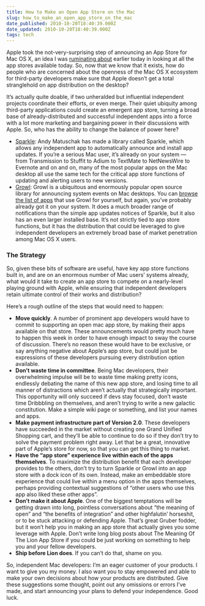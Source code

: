 ```yaml
---
title: How to Make an Open App Store on the Mac
slug: how_to_make_an_open_app_store_on_the_mac
date_published: 2010-10-20T18:40:39.000Z
date_updated: 2010-10-20T18:40:39.000Z
tags: tech
---
```


Apple took the not-very-surprising step of announcing an App Store for Mac OS X, an idea I was [ruminating about](http://dashes.com/anil/2010/10/all-the-app-stores.html) earlier today in looking at all the app stores available today. So, now that we know that it exists, how do people who are concerned about the openness of the Mac OS X ecosystem for third-party developers make sure that Apple doesn’t get a total stranglehold on app distribution on the desktop?

It’s actually quite doable, if two unheralded but influential independent projects coordinate their efforts, or even merge. Their quiet ubiquity among third-party applications could create an emergent app store, turning a broad base of already-distributed and successful independent apps into a force with a lot more marketing and bargaining power in their discussions with Apple. So, who has the ability to change the balance of power here?

- [Sparkle](http://sparkle.andymatuschak.org/): Andy Matuschak has made a library called Sparkle, which allows any independent app to automatically announce and install app updates. If you’re a serious Mac user, it’s already on your system — from Transmission to Stuffit to Adium to TextMate to NetNewsWire to Evernote and on and on, many of the most popular apps on the Mac desktop all use the same tech for the critical app store functions of updating and alerting users to new versions.
- [Growl](http://growl.info/): Growl is a ubiquitous and enormously popular open source library for announcing system events on Mac desktops. You can [browse the list of apps](http://growl.info/applications.php) that use Growl for yourself, but again, you’ve probably already got it on your system. It does a much broader range of notifications than the simple app updates notices of Sparkle, but it also has an even larger installed base. It’s not strictly tied to app store functions, but it has the distribution that could be leveraged to give independent developers an extremely broad base of market penetration among Mac OS X users.

### The Strategy

So, given these bits of software are useful, have key app store functions built in, and are on an enormous number of Mac users’ systems already, what would it take to create an app store to compete on a nearly-level playing ground with Apple, while ensuring that independent developers retain ultimate control of their works and distribution?

Here’s a rough outline of the steps that would need to happen:

- **Move quickly**. A number of prominent app developers would have to commit to supporting an open mac app store, by making their apps available on that store. These announcements would pretty much have to happen this week in order to have enough impact to sway the course of discussion. There’s no reason these would have to be exclusive, or say anything negative about Apple’s app store, but could just be expressions of these developers pursuing every distribution option available.
- **Don’t waste time in committee**. Being Mac developers, their overwhelming impulse will be to waste time making pretty icons, endlessly debating the name of this new app store, and losing time to all manner of distractions which aren’t actually that strategically important. This opportunity will only succeed if devs stay focused, don’t waste time Dribbbling on themselves, and aren’t trying to write a new galactic constitution. Make a simple wiki page or something, and list your names and apps.
- **Make payment infrastructure part of Version 2.0**. These developers have succeeded in the market without creating one Grand Unified Shopping cart, and they’ll be able to continue to do so if they don’t try to solve the payment problem right away. Let that be a great, innovative part of Apple’s store for now, so that you can get this thing to market.
- **Have the “app store” experience live within each of the apps themselves**. To maximize the distribution benefit that each developer provides to the others, don’t try to turn Sparkle or Growl into an app store with a dock icon of its own. Instead, make an embeddable store experience that could live within a menu option in the apps themselves, perhaps providing contextual suggestions of “other users who use this app also liked these other apps”.
- **Don’t make it about Apple**. One of the biggest temptations will be getting drawn into long, pointless conversations about “the meaning of open” and “the benefits of integration” and other highfalutin’ horseshit, or to be stuck attacking or defending Apple. That’s great Gruber fodder, but it won’t help you in making an app store that actually gives you some leverage with Apple. Don’t write long blog posts about The Meaning Of The Lion App Store if you could be just working on something to help you and your fellow developers.
- **Ship before Lion does**. If you can’t do that, shame on you.

So, independent Mac developers: I’m an eager customer of your products. I want to give you my money. I also want you to stay empowered and able to make your own decisions about how your products are distributed. Give these suggestions some thought, point out any omissions or errors I’ve made, and start announcing your plans to defend your independence. Good luck.
